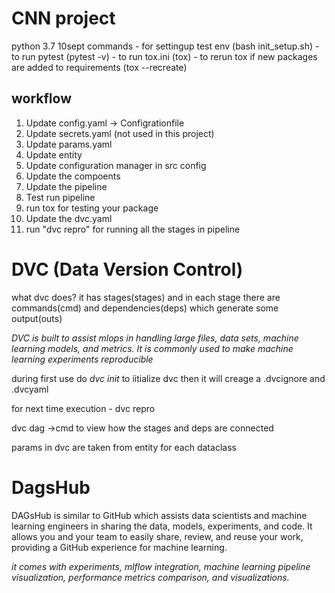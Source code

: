 # CNN project
python 3.7
10sept
commands 
    - for settingup test env (bash init_setup.sh)
    - to run pytest (pytest -v)
    - to run tox.ini (tox)
    - to rerun tox if new packages are added to requirements (tox --recreate)


## workflow

1.  Update config.yaml -> Configrationfile
2.  Update secrets.yaml (not used in this project)
3.  Update params.yaml
4.  Update entity
5.  Update configuration manager in src config
6.  Update the compoents
7.  Update the pipeline
8.  Test run pipeline
9.  run tox for testing your package
10. Update the dvc.yaml
11. run "dvc repro" for running all the stages in pipeline

# DVC (Data Version Control)

what dvc does?
it has stages(stages) and in each stage there are commands(cmd) and dependencies(deps) which generate some output(outs) 

*DVC is built to assist mlops in handling large files, data sets, machine learning models, and metrics. It is commonly used to make machine learning experiments reproducible*


during first use do *dvc init* to iitialize dvc
then it will creage a .dvcignore and .dvcyaml 

for next time execution - dvc repro

dvc dag ->cmd to view how the stages and deps are connected

params in dvc are taken from entity for each dataclass

# DagsHub

DAGsHub is similar to GitHub which assists data scientists and machine learning engineers in sharing the data, models, experiments, and code. It allows you and your team to easily share, review, and reuse your work, providing a GitHub experience for machine learning.

*it comes with experiments, mlflow integration, machine learning pipeline visualization, performance metrics comparison, and visualizations.*
